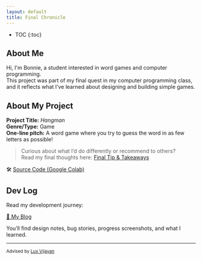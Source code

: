 ```yaml
---
layout: default
title: Final Chronicle
---
```


* TOC
{:toc}

## About Me

Hi, I'm Bonnie, a student interested in word games and computer programming.  
This project was part of my final quest in my computer programming class, and it reflects what I’ve learned about designing and building simple games.

## About My Project

**Project Title:** *Hangman*  
**Genre/Type:** Game  
**One-line pitch:** A word game where you try to guess the word in as few letters as possible!

> Curious about what I’d do differently or recommend to others?  
> Read my final thoughts here: [Final Tip & Takeaways](_posts/2025-05-18-tip.md)

🛠️ [Source Code (Google Colab)](https://colab.research.google.com/drive/1LZ0nXJ1Cd4d0rvwwiL3vqQbaqA39uZjr?usp=sharing)  

## Dev Log

Read my development journey:  

[📝 My Blog](blog.html)

You’ll find design notes, bug stories, progress screenshots, and what I learned.

---

<small>Advised by [Lux Vijayan](mailto:laxmiv2@illinois.edu)</small>
